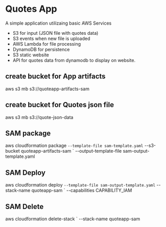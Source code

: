 # Quotes App

A simple application utilizaing basic AWS Services

- S3 for input (JSON file with quotes data)
- S3 events when new file is uploaded
- AWS Lambda for file processing
- DynamoDB for persistence
- S3 static website
- API for quotes data from dynamodb to display on website.

## create bucket for App artifacts
aws s3 mb s3://quoteapp-artifacts-sam


## create bucket for Quotes json file
aws s3 mb s3://quote-json-data

## SAM package
aws cloudformation package `
--template-file sam-template.yaml `
--s3-bucket quoteapp-artifacts-sam `
--output-template-file sam-output-template.yaml

## SAM Deploy
aws cloudformation deploy `
--template-file sam-output-template.yaml `
--stack-name quoteapp-sam `
--capabilities CAPABILITY_IAM

## SAM Delete
aws cloudformation delete-stack `
--stack-name quoteapp-sam

